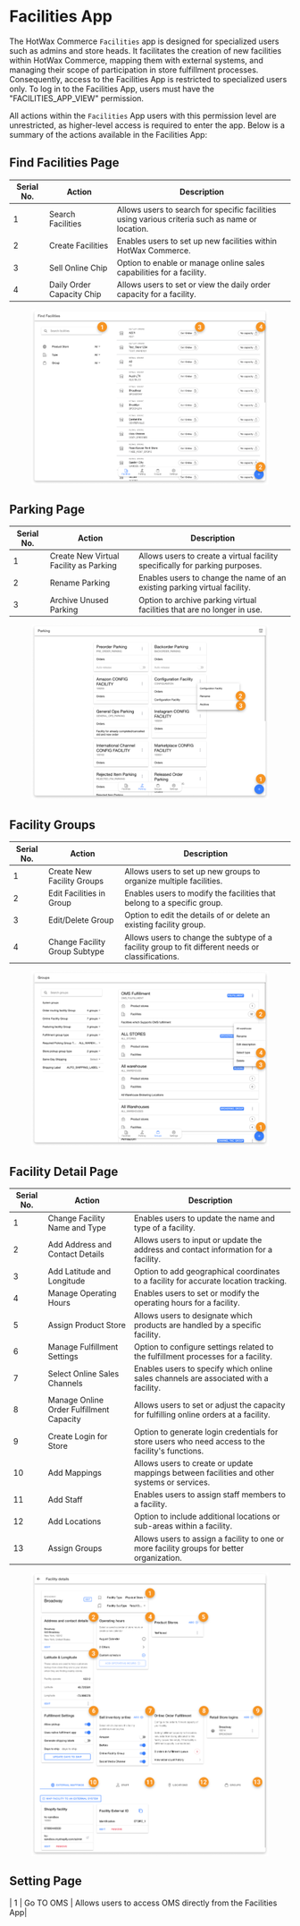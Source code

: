 
# Facilities App

The HotWax Commerce `Facilities` app is designed for specialized users such as admins and store heads. It facilitates the creation of new facilities within HotWax Commerce, mapping them with external systems, and managing their scope of participation in store fulfillment processes. Consequently, access to the Facilities App is restricted to specialized users only. To log in to the Facilities App, users must have the "FACILITIES\_APP\_VIEW" permission.

All actions within the `Facilities` App users with this permission level are unrestricted, as higher-level access is required to enter the app. Below is a summary of the actions available in the Facilities App:

## Find Facilities Page

| **Serial No.** | **Action**                | **Description**                                                                                 |
| -------------- | ------------------------- | ----------------------------------------------------------------------------------------------- |
| 1              | Search Facilities         | Allows users to search for specific facilities using various criteria such as name or location. |
| 2              | Create Facilities         | Enables users to set up new facilities within HotWax Commerce.                                  |
| 3              | Sell Online Chip          | Option to enable or manage online sales capabilities for a facility.                            |
| 4              | Daily Order Capacity Chip | Allows users to set or view the daily order capacity for a facility.                            |

<figure><img src="../../.gitbook/assets/view facilities.png" alt=""><figcaption></figcaption></figure>

## Parking Page

| **Serial No.** | **Action**                                 | **Description**                                                                  |
| -------------- | ------------------------------------------ | -------------------------------------------------------------------------------- |
| 1              | Create New Virtual Facility as Parking     | Allows users to create a virtual facility specifically for parking purposes.     |
| 2              | Rename Parking                             | Enables users to change the name of an existing parking virtual facility.        |
| 3              | Archive Unused Parking                     | Option to archive parking virtual facilities that are no longer in use.          |

<figure><img src="../../.gitbook/assets/parking.png" alt=""><figcaption></figcaption></figure>

## Facility Groups

| **Serial No.** | **Action**                  | **Description**                                                                                   |
| -------------- | --------------------------- | ------------------------------------------------------------------------------------------------- |
| 1              | Create New Facility Groups   | Allows users to set up new groups to organize multiple facilities.                                |
| 2              | Edit Facilities in Group     | Enables users to modify the facilities that belong to a specific group.                           |
| 3              | Edit/Delete Group            | Option to edit the details of or delete an existing facility group.                               |
| 4              | Change Facility Group Subtype| Allows users to change the subtype of a facility group to fit different needs or classifications.  |

<figure><img src="../../.gitbook/assets/groups.png" alt=""><figcaption></figcaption></figure>

## Facility Detail Page

| **Serial No.** | **Action**                               | **Description**                                                                                   |
| -------------- | ---------------------------------------- | ------------------------------------------------------------------------------------------------- |
| 1              | Change Facility Name and Type            | Enables users to update the name and type of a facility.                                          |
| 2              | Add Address and Contact Details          | Allows users to input or update the address and contact information for a facility.               |
| 3              | Add Latitude and Longitude               | Option to add geographical coordinates to a facility for accurate location tracking.              |
| 4              | Manage Operating Hours                   | Enables users to set or modify the operating hours for a facility.                                |
| 5              | Assign Product Store                     | Allows users to designate which products are handled by a specific facility.                      |
| 6              | Manage Fulfillment Settings              | Option to configure settings related to the fulfillment processes for a facility.                 |
| 7              | Select Online Sales Channels             | Enables users to specify which online sales channels are associated with a facility.              |
| 8              | Manage Online Order Fulfillment Capacity | Allows users to set or adjust the capacity for fulfilling online orders at a facility.            |
| 9              | Create Login for Store                   | Option to generate login credentials for store users who need access to the facility's functions. |
| 10             | Add Mappings                             | Allows users to create or update mappings between facilities and other systems or services.       |
| 11             | Add Staff                                | Enables users to assign staff members to a facility.                                              |
| 12             | Add Locations                            | Option to include additional locations or sub-areas within a facility.                            |
| 13             | Assign Groups                            | Allows users to assign a facility to one or more facility groups for better organization.         |

<figure><img src="../../.gitbook/assets/details.png" alt=""><figcaption></figcaption></figure>

## Setting Page

| 1            | Go TO OMS                            | Allows users to access OMS directly from the Facilities App|
